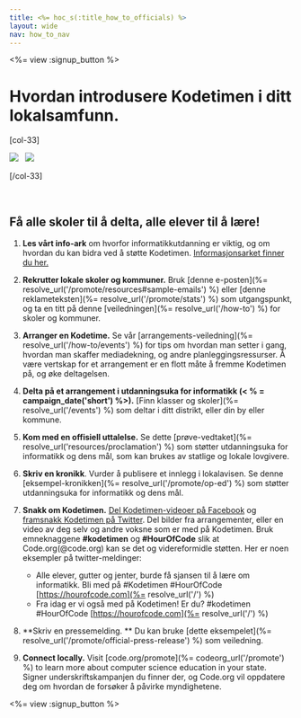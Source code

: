 ```yaml
---
title: <%= hoc_s(:title_how_to_officials) %>
layout: wide
nav: how_to_nav
---
```

<%= view :signup_button %>

# Hvordan introdusere Kodetimen i ditt lokalsamfunn.

[col-33]

![](/images/fit-275/highlight-obama.png)&nbsp;&nbsp;&nbsp;![](/images/fit-246/dan.jpg)

[/col-33]

<p style="clear:both">&nbsp;</p>

## Få alle skoler til å delta, alle elever til å lære!

1. **Les vårt info-ark** om hvorfor informatikkutdanning er viktig, og om hvordan du kan bidra ved å støtte Kodetimen. [Informasjonsarket finner du her.](/files/hoc-one-pager.pdf)

2. **Rekrutter lokale skoler og kommuner.** Bruk [denne e-posten](%= resolve_url('/promote/resources#sample-emails') %) eller [denne reklameteksten](%= resolve_url('/promote/stats') %) som utgangspunkt, og ta en titt på denne [veiledningen](%= resolve_url('/how-to') %) for skoler og kommuner.

3. **Arranger en Kodetime.** Se vår [arrangements-veiledning](%= resolve_url('/how-to/events') %) for tips om hvordan man setter i gang, hvordan man skaffer mediadekning, og andre planleggingsressurser. Å være vertskap for et arrangement er en flott måte å fremme Kodetimen på, og øke deltagelsen.

4. **Delta på et arrangement i utdanningsuka for informatikk (< % = campaign_date('short') %>).** [Finn klasser og skoler](%= resolve_url('/events') %) som deltar i ditt distrikt, eller din by eller kommune.

5. **Kom med en offisiell uttalelse.** Se dette [prøve-vedtaket](%= resolve_url('resources/proclamation') %) som støtter utdanningsuka for informatikk og dens mål, som kan brukes av statlige og lokale lovgivere.

6. **Skriv en kronikk**. Vurder å publisere et innlegg i lokalavisen. Se denne [eksempel-kronikken](%= resolve_url('/promote/op-ed') %) som støtter utdanningsuka for informatikk og dens mål.

7. **Snakk om Kodetimen.** [Del Kodetimen-videoer på Facebook](https://www.facebook.com/sharer/sharer.php?u=http%3A%2F%2Fhourofcode.com%2Fus) og [framsnakk Kodetimen på Twitter](https://twitter.com/intent/tweet?url=http%3A%2F%2Fhourofcode.com&text=I%27m%20participating%20in%20this%20year%27s%20%23HourOfCode%2C%20are%20you%3F%20%40codeorg&original_referer=https%3A%2F%2Fwww.google.com%2Furl%3Fq%3Dhttps%253A%252F%252Ftwitter.com%252Fshare%253Fhashtags%253D%2526amp%253Brelated%253Dcodeorg%2526amp%253Btext%253DI%252527m%252Bparticipating%252Bin%252Bthis%252Byear%252527s%252B%252523HourOfCode%25252C%252Bare%252Byou%25253F%252B%252540codeorg%2526amp%253Burl%253Dhttp%25253A%25252F%25252Fhourofcode.com%26sa%3DD%26sntz%3D1%26usg%3DAFQjCNE1GLTUbKZfMlEh9Aj5w0iswz6PYQ&related=codeorg&hashtags=). Del bilder fra arrangementer, eller en video av deg selv og andre voksne som er med på Kodetimen. Bruk emneknaggene **#kodetimen** og **#HourOfCode** slik at Code.org(@code.org) kan se det og videreformidle støtten. Her er noen eksempler på twitter-meldinger:
    
    - Alle elever, gutter og jenter, burde få sjansen til å lære om informatikk. Bli med på #Kodetimen #HourOfCode [https://hourofcode.com](%= resolve_url('/') %)
    - Fra idag er vi også med på Kodetimen! Er du? #kodetimen #HourOfCode [https://hourofcode.com](%= resolve_url('/') %)   
          
        

8. **Skriv en pressemelding. ** Du kan bruke [dette eksempelet](%= resolve_url('/promote/official-press-release') %) som veiledning.

9. **Connect locally.** Visit [code.org/promote](%= codeorg_url('/promote') %) to learn more about computer science education in your state. Signer underskriftskampanjen du finner der, og Code.org vil oppdatere deg om hvordan de forsøker å påvirke myndighetene.

<%= view :signup_button %>